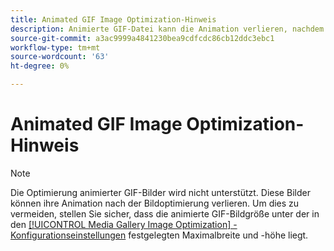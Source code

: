 ```yaml
---
title: Animated GIF Image Optimization-Hinweis
description: Animierte GIF-Datei kann die Animation verlieren, nachdem sie während der Bildoptimierung herunterskaliert wurde
source-git-commit: a3ac9999a4841230bea9cdfcdc86cb12ddc3ebc1
workflow-type: tm+mt
source-wordcount: '63'
ht-degree: 0%

---
```


# Animated GIF Image Optimization-Hinweis

>[!NOTE]
>
>Die Optimierung animierter GIF-Bilder wird nicht unterstützt. Diese Bilder können ihre Animation nach der Bildoptimierung verlieren. Um dies zu vermeiden, stellen Sie sicher, dass die animierte GIF-Bildgröße unter der in den [[!UICONTROL Media Gallery Image Optimization] -Konfigurationseinstellungen](../content-design/media-gallery-image-optimization.md) festgelegten Maximalbreite und -höhe liegt.
